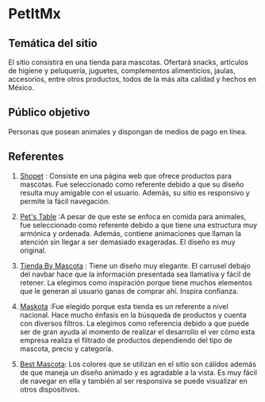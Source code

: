 # PetItMx
## Temática del sitio
El sitio consistirá en una tienda para mascotas. Ofertará snacks, artículos de higiene y peluquería, juguetes, complementos alimenticios, jaulas, accesorios, entre otros productos, todos de la más alta calidad y hechos en México.

## Público objetivo
Personas que posean animales y dispongan de medios de pago en línea.

## Referentes
1. [Shopet](https://shopet.mx/) : Consiste en una página web que ofrece productos para mascotas. Fue seleccionado como referente debido a que su diseño resulta muy amigable con el usuario. Además, su sitio es responsivo y permite la fácil navegación.

2. [Pet's Table](https://petstable.mx/productos/) :A pesar de que este se enfoca en comida para animales, fue seleccionado como referente debido a que tiene una estructura muy armónica y ordenada. Además, contiene animaciones que llaman la atención sin llegar a ser demasiado exageradas. El diseño es muy original.

3. [Tienda By Mascota](https://tiendabymascota.com/es/) : Tiene un diseño muy elegante. El carrusel debajo del navbar hace que la información presentada sea llamativa y fácil de retener. La elegimos como inspiración porque tiene muchos elementos que le generan al usuario ganas de comprar ahí. Inspira confianza.

4. [Maskota](https://maskota.com.mx/aliados-maskota/estetica) :Fue elegido porque esta tienda es un referente a nivel nacional. Hace mucho énfasis en la búsqueda de productos y cuenta con diversos filtros. La elegimos como referencia debido a que puede ser de gran ayuda al momento de realizar el desarrollo el ver cómo esta empresa realiza el filtrado de productos dependiendo del tipo de mascota, precio y categoría.

5. [Best Mascota](https://bestmascota.com/): Los colores que se utilizan en el sitio son cálidos además de que maneja un diseño animado y es agradable a la vista. Es muy fácil de navegar en ella  y también al ser responsiva se puede visualizar en otros dispositivos.